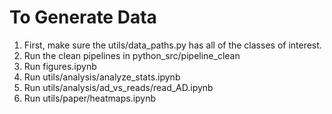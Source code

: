 # To Generate Data
1. First, make sure the utils/data_paths.py has all of the classes of interest.
2. Run the clean pipelines in python_src/pipeline_clean
3. Run figures.ipynb
4. Run utils/analysis/analyze_stats.ipynb
5. Run utils/analysis/ad_vs_reads/read_AD.ipynb
6. Run utils/paper/heatmaps.ipynb
